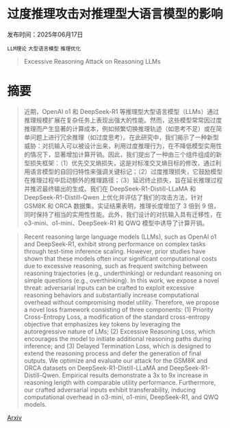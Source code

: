 # 过度推理攻击对推理型大语言模型的影响

发布时间：2025年06月17日

`LLM理论` `大型语言模型` `推理优化`

> Excessive Reasoning Attack on Reasoning LLMs

# 摘要

> 近期，OpenAI o1 和 DeepSeek-R1 等推理型大型语言模型（LLMs）通过推理规模扩展在复杂任务上表现出强大的性能。然而，这些模型常常因过度推理而产生显著的计算成本，例如频繁切换推理轨迹（如思考不足）或在简单问题上进行冗余推理（如过度思考）。在此研究中，我们揭示了一种新型威胁：对抗输入可以被设计出来，利用过度推理行为，在不降低模型实用性的情况下，显著增加计算开销。因此，我们提出了一种由三个组件组成的新型损失框架：（1）优先交叉熵损失，这是对标准交叉熵目标的修改，通过利用语言模型的自回归特性来强调关键标记；（2）过度推理损失，它鼓励模型在推理过程中启动额外的推理路径；（3）延迟终止损失，旨在延长推理过程并推迟最终输出的生成。我们在 DeepSeek-R1-Distill-LLaMA 和 DeepSeek-R1-Distill-Qwen 上优化并评估了我们的攻击方法，针对 GSM8K 和 ORCA 数据集。实证结果表明，推理长度增加了 3 倍到 9 倍，同时保持了相当的实用性性能。此外，我们设计的对抗输入具有迁移性，在 o3-mini、o1-mini、DeepSeek-R1 和 QWQ 模型中诱导了计算开销。

> Recent reasoning large language models (LLMs), such as OpenAI o1 and DeepSeek-R1, exhibit strong performance on complex tasks through test-time inference scaling. However, prior studies have shown that these models often incur significant computational costs due to excessive reasoning, such as frequent switching between reasoning trajectories (e.g., underthinking) or redundant reasoning on simple questions (e.g., overthinking). In this work, we expose a novel threat: adversarial inputs can be crafted to exploit excessive reasoning behaviors and substantially increase computational overhead without compromising model utility. Therefore, we propose a novel loss framework consisting of three components: (1) Priority Cross-Entropy Loss, a modification of the standard cross-entropy objective that emphasizes key tokens by leveraging the autoregressive nature of LMs; (2) Excessive Reasoning Loss, which encourages the model to initiate additional reasoning paths during inference; and (3) Delayed Termination Loss, which is designed to extend the reasoning process and defer the generation of final outputs. We optimize and evaluate our attack for the GSM8K and ORCA datasets on DeepSeek-R1-Distill-LLaMA and DeepSeek-R1-Distill-Qwen. Empirical results demonstrate a 3x to 9x increase in reasoning length with comparable utility performance. Furthermore, our crafted adversarial inputs exhibit transferability, inducing computational overhead in o3-mini, o1-mini, DeepSeek-R1, and QWQ models.

[Arxiv](https://arxiv.org/abs/2506.14374)